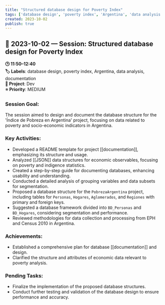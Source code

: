 ```yaml
---
title: "Structured database design for Poverty Index"
tags: ['database design', 'poverty index', 'Argentina', 'data analysis', 'documentation']
created: 2023-10-02
publish: true
---
```


## 📅 2023-10-02 — Session: Structured database design for Poverty Index

**🕒 11:50–12:40**  
**🏷️ Labels**: database design, poverty index, Argentina, data analysis, documentation  
**📂 Project**: Dev  
**⭐ Priority**: MEDIUM  


### Session Goal:
The session aimed to design and document the database structure for the 'Índice de Pobreza en Argentina' project, focusing on data related to poverty and socio-economic indicators in Argentina.

### Key Activities:
- Developed a README template for project [[documentation]], emphasizing its structure and usage.
- Analyzed [[JSON]] data structures for economic observables, focusing on poverty and indigence statistics.
- Created a step-by-step guide for documenting databases, enhancing usability and understanding.
- Conducted a detailed analysis of grouping variables and data subsets for segmentation.
- Proposed a database structure for the `PobrezaArgentina` project, including tables for `Personas`, `Hogares`, `Aglomerados`, and `Regiones` with primary and foreign keys.
- Suggested a database framework divided into `BD_Personas` and `BD_Hogares`, considering segmentation and performance.
- Reviewed methodologies for data collection and processing from EPH and Census 2010 in Argentina.

### Achievements:
- Established a comprehensive plan for database [[documentation]] and design.
- Clarified the structure and attributes of economic data relevant to poverty analysis.

### Pending Tasks:
- Finalize the implementation of the proposed database structures.
- Conduct further testing and validation of the database design to ensure performance and accuracy.
